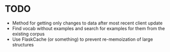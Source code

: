 # TODO

* Method for getting only changes to data after most recent client update
* Find vocab without examples and search for examples for them from the existing corpus
* Use FlaskCache (or something) to prevent re-memoization of large structures
